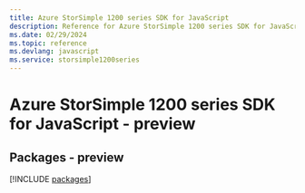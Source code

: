 ```yaml
---
title: Azure StorSimple 1200 series SDK for JavaScript
description: Reference for Azure StorSimple 1200 series SDK for JavaScript
ms.date: 02/29/2024
ms.topic: reference
ms.devlang: javascript
ms.service: storsimple1200series
---
```

# Azure StorSimple 1200 series SDK for JavaScript - preview
## Packages - preview
[!INCLUDE [packages](storsimple-1200-series-index.md)]
